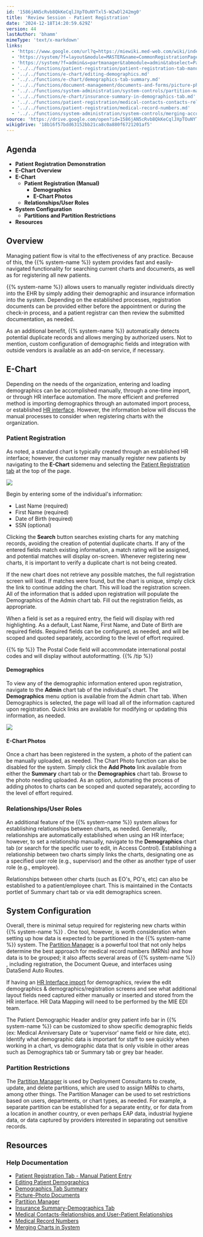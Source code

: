 ```yaml
---
id: '1586jAN5cRvb8QkKeCqlJXpTOuNYTxl5-W2wDl242mg0'
title: 'Review Session - Patient Registration'
date: '2024-12-18T14:20:59.629Z'
version: 44
lastAuthor: 'bhamm'
mimeType: 'text/x-markdown'
links:
  - 'https://www.google.com/url?q=https://miewiki.med-web.com/wiki/index.php/Enterprise_Health_Human_Resources_Interface'
  - 'https://system/?f=layout&module=MASTER&name=CommonRegistrationPage&chart_type_value=Patient&relation_type_value=Employee&use_pat_id=-1&tabmodule=patsearch&tabmodule=patsearch&tabselect=Patient+Registration'
  - 'https://system/?f=admin&s=partmanager&tabmodule=admin&tabselect=Partition+Mgr'
  - '../../functions/patient-registration/patient-registration-tab-manual-patient-entry.md'
  - '../../functions/e-chart/editing-demographics.md'
  - '../../functions/e-chart/demographics-tab-summary.md'
  - '../../functions/document-management/documents-and-forms/picture-photo-documents.md'
  - '../../functions/system-administration/system-controls/partition-manager.md'
  - '../../functions/e-chart/insurance-summary-in-demographics-tab.md'
  - '../../functions/patient-registration/medical-contacts-contacts-relationships-and-user-patient-relationships.md'
  - '../../functions/patient-registration/medical-record-numbers.md'
  - '../../functions/system-administration/system-controls/merging-accounts-charts-in-system.md'
source: 'https://drive.google.com/open?id=1586jAN5cRvb8QkKeCqlJXpTOuNYTxl5-W2wDl242mg0'
wikigdrive: '18b16f57bdd63152bb21ca8c0a880f6721201af5'
---
```

## Agenda

* <strong>Patient Registration Demonstration</strong>
* <strong>E-Chart Overview</strong>
* <strong>E-Chart</strong>
    * <strong>Patient Registration (Manual)</strong>
        * <strong>Demographics</strong>
        * <strong>E-Chart Photos</strong>
    * <strong>Relationships/User Roles</strong>
* <strong>System Configuration</strong>
    * <strong>Partitions and Partition Restrictions</strong>
* <strong>Resources</strong>

## Overview

Managing patient flow is vital to the effectiveness of any practice. Because of this, the {{% system-name %}} system provides fast and easily-navigated functionality for searching current charts and documents, as well as for registering all new patients.

{{% system-name %}} allows users to manually register individuals directly into the EHR by simply adding their demographic and insurance information into the system. Depending on the established processes, registration documents can be provided either before the appointment or during the check-in process, and a patient registrar can then review the submitted documentation, as needed.

As an additional benefit, {{% system-name %}} automatically detects potential duplicate records and allows merging by authorized users. Not to mention, custom configuration of demographic fields and integration with outside vendors is available as an add-on service, if necessary.

## E-Chart

Depending on the needs of the organization, entering and loading demographics can be accomplished manually, through a one-time import, or through HR interface automation. The more efficient and preferred method is importing demographics through an automated import process, or established [HR interface](https://www.google.com/url?q=https://miewiki.med-web.com/wiki/index.php/Enterprise_Health_Human_Resources_Interface). However, the information below will discuss the manual processes to consider when registering charts with the organization.

### Patient Registration

As noted, a standard chart is typically created through an established HR interface; however, the customer may manually register new patients by navigating to the **E-Chart** sidemenu and selecting the [Patient Registration tab](https://system/?f=layout&module=MASTER&name=CommonRegistrationPage&chart_type_value=Patient&relation_type_value=Employee&use_pat_id=-1&tabmodule=patsearch&tabmodule=patsearch&tabselect=Patient+Registration) at the top of the page.

![](../review-session-patient-registration.assets/ab1beee22b2e7404f4e4999814dc85f8.png)

Begin by entering some of the individual's information:

* Last Name (required)
* First Name (required)
* Date of Birth (required)
* SSN (optional)

Clicking the **Search** button searches existing charts for any matching records, avoiding the creation of potential duplicate charts. If any of the entered fields match existing information, a match rating will be assigned, and potential matches will display on-screen. Whenever registering new charts, it is important to verify a duplicate chart is not being created.

If the new chart does not retrieve any possible matches, the full registration screen will load. If matches were found, but the chart is unique, simply click the link to continue adding the chart. This will load the registration screen. All of the information that is added upon registration will populate the Demographics of the Admin chart tab. Fill out the registration fields, as appropriate.

When a field is set as a required entry, the field will display with red highlighting. As a default, Last Name, First Name, and Date of Birth are required fields. Required fields can be configured, as needed, and will be scoped and quoted separately, according to the level of effort required.

{{% tip %}}
The Postal Code field will accommodate international postal codes and will display without autoformatting.
{{% /tip %}}

#### Demographics

To view any of the demographic information entered upon registration, navigate to the **Admin** chart tab of the individual's chart. The **Demographics** menu option is available from the Admin chart tab. When Demographics is selected, the page will load all of the information captured upon registration. Quick links are available for modifying or updating this information, as needed.

![](../review-session-patient-registration.assets/94ae9e6d26b6be8e1a1fbceb548ae4c4.png)

#### E-Chart Photos

Once a chart has been registered in the system, a photo of the patient can be manually uploaded, as needed. The Chart Photo function can also be disabled for the system. Simply click the **Add Photo** link available from either the **Summary** chart tab or the **Demographics** chart tab. Browse to the photo needing uploaded. As an option, automating the process of adding photos to charts can be scoped and quoted separately, according to the level of effort required.

### Relationships/User Roles

An additional feature of the {{% system-name %}} system allows for establishing relationships between charts, as needed. Generally, relationships are automatically established when using an HR interface; however, to set a relationship manually, navigate to the **Demographics** chart tab (or search for the specific user to edit, in Access Control). Establishing a relationship between two charts simply links the charts, designating one as a specified user role (e.g., supervisor) and the other as another type of user role (e.g., employee).

Relationships between other charts (such as EO's, PO's, etc) can also be established to a patient/employee chart. This is maintained in the Contacts portlet of Summary chart tab or via edit demographics screen.

## System Configuration

Overall, there is minimal setup required for registering new charts within {{% system-name %}} . One tool, however, is worth consideration when setting up how data is expected to be partitioned in the {{% system-name %}} system. The [Partition Manager](https://system/?f=admin&s=partmanager&tabmodule=admin&tabselect=Partition+Mgr) is a powerful tool that not only helps determine the best approach for medical record numbers (MRNs) and how data is to be grouped; it also affects several areas of {{% system-name %}} , including registration, the Document Queue, and interfaces using DataSend Auto Routes.

If having an [HR Interface import](https://www.google.com/url?q=https://miewiki.med-web.com/wiki/index.php/Enterprise_Health_Human_Resources_Interface) for demographics, review the edit demographics & demographics/registration screens and see what additional layout fields need captured either manually or inserted and stored from the HR interface. HR Data Mapping will need to be performed by the MIE EDI team.

The Patient Demographic Header and/or grey patient info bar in {{% system-name %}} can be customized to show specific demographic fields (ex: Medical Anniversary Date or ‘supervisor' name field or hire date, etc). Identify what demographic data is important for staff to see quickly when working in a chart, vs demographic data that is only visible in other areas such as Demographics tab or Summary tab or grey bar header.

### Partition Restrictions

The [Partition Manager](https://system/?f=admin&s=partmanager&tabmodule=admin&tabselect=Partition+Mgr) is used by Deployment Consultants to create, update, and delete partitions, which are used to assign MRNs to charts, among other things. The Partition Manager can be used to set restrictions based on users, departments, or chart types, as needed. For example, a separate partition can be established for a separate entity, or for data from a location in another country, or even perhaps EAP data, industrial hygiene data, or data captured by providers interested in separating out sensitive records.

## Resources

### Help Documentation

* [Patient Registration Tab - Manual Patient Entry](../../functions/patient-registration/patient-registration-tab-manual-patient-entry.md)
* [Editing Patient Demographics](../../functions/e-chart/editing-demographics.md)
* [Demographics Tab Summary](../../functions/e-chart/demographics-tab-summary.md)
* [Picture-Photo Documents](../../functions/document-management/documents-and-forms/picture-photo-documents.md)
* [Partition Manager](../../functions/system-administration/system-controls/partition-manager.md)
* [Insurance Summary-Demographics Tab](../../functions/e-chart/insurance-summary-in-demographics-tab.md)
* [Medical Contacts-Relationships and User-Patient Relationships](../../functions/patient-registration/medical-contacts-contacts-relationships-and-user-patient-relationships.md)
* [Medical Record Numbers](../../functions/patient-registration/medical-record-numbers.md)
* [Merging Charts in System](../../functions/system-administration/system-controls/merging-accounts-charts-in-system.md)
